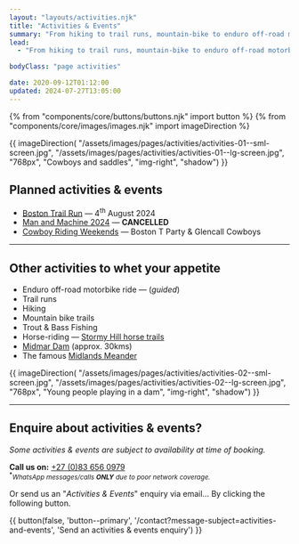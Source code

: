 ```yaml
---
layout: "layouts/activities.njk"
title: "Activities & Events"
summary: "From hiking to trail runs, mountain-bike to enduro off-road motorbike rides, trout and bass fishing to horse-rides &mdash; whatever your outdoor fancy, there are plenty of activities & events on offer for you to enjoy in our beautiful surrounding area."
lead:
  - "From hiking to trail runs, mountain-bike to enduro off-road motorbike rides, trout and bass fishing to horse-rides &mdash; whatever your outdoor fancy, there are plenty of activities & events on offer for you to enjoy in our beautiful surrounding area."

bodyClass: "page activities"

date: 2020-09-12T01:12:00
updated: 2024-07-27T13:05:00
---
```


{% from "components/core/buttons/buttons.njk" import button %}
{% from "components/core/images/images.njk" import imageDirection %}

{{ imageDirection(
  "/assets/images/pages/activities/activities-01--sml-screen.jpg",
  "/assets/images/pages/activities/activities-01--lg-screen.jpg",
  "768px",
  "Cowboys and saddles",
  "img-right",
  "shadow")
}}

## Planned activities & events

* [Boston Trail Run](https://www.facebook.com/BostonKZN) &mdash; 4<sup>th</sup> August 2024
* [Man and Machine 2024](/news/man-and-machine-2024) &mdash; **CANCELLED**
* [Cowboy Riding Weekends](/activities/cowboy-riding-weekends) &mdash; Boston T Party & Glencall Cowboys

---

## Other activities to whet your appetite

* Enduro off-road motorbike ride &mdash; (*guided*)
* Trail runs
* Hiking
* Mountain bike trails
* Trout & Bass Fishing
* Horse-riding &mdash; [Stormy Hill horse trails][1]
* [Midmar Dam][2] (approx. 30kms)
* The famous [Midlands Meander][3]

{{ imageDirection(
  "/assets/images/pages/activities/activities-02--sml-screen.jpg",
  "/assets/images/pages/activities/activities-02--lg-screen.jpg",
  "768px",
  "Young people playing in a dam",
  "img-right",
  "shadow")
}}

---

## Enquire about activities & events?

*Some activities & events are subject to availability at time of booking.*

**Call us on:** <a href="tel:27-83-6560979" rel="nofollow">+27 (0)83 656 0979</a>  
<small><sup><b>*</b></sup>*WhatsApp messages/calls **ONLY** due to poor network coverage.*</small>

Or send us an "*Activities & Events*" enquiry via email... <span class="visually-hidden">By clicking the following button.</span>

{{ button(false, 'button--primary', '/contact?message-subject=activities-and-events', 'Send an activities & events enquiry') }}


[1]: http://www.stormyhill.co.za/
[2]: http://www.sa-venues.com/game-reserves/kzn_midmar-dam.htm
[3]: https://midlandsmeander.co.za/
